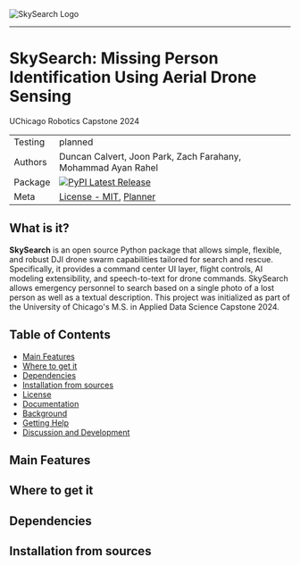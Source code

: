 <picture align="left">
  <source media="(prefers-color-scheme: dark)" srcset="SkySearch_UAV/media/images/SkySearch_Logos/SkySearchLogo5_WithText.png">
  <img alt="SkySearch Logo" src="SkySearch_UAV/media/images/SkySearch_Logos/SkySearchLogo5_WithText.png">
</picture>

-------------
# SkySearch: Missing Person Identification Using Aerial Drone Sensing
UChicago Robotics Capstone 2024

| | |
| --- | --- |
| Testing | planned |
| Authors | Duncan Calvert, Joon Park, Zach Farahany, Mohammad Ayan Rahel|
| Package | [![PyPI Latest Release](https://img.shields.io/pypi/v/pandas.svg)](https://pypi.org)|
| Meta | [License - MIT](https://github.com/DonutsDuncan/SkySearch_UAV/blob/main/LICENSE), [Planner](https://tasks.office.com/uchicagoedu.onmicrosoft.com/en-US/Home/Planner/#/plantaskboard?groupId=628cb9c8-9d50-4637-bf24-97c6dc69dcd0&planId=NsaYBJB_O0yTWmSdtJf0t2QAHnMA) |


## What is it?

**SkySearch** is an open source Python package that allows simple, flexible, and robust DJI drone swarm capabilities tailored for search and rescue. Specifically, it provides a command center UI layer, flight controls, AI modeling extensibility, and speech-to-text for drone commands. SkySearch allows emergency personnel to search based on a single photo of a lost person as well as a textual description. This project was initialized as part of the University of Chicago's M.S. in Applied Data Science Capstone 2024.

## Table of Contents

- [Main Features](#main-features)
- [Where to get it](#where-to-get-it)
- [Dependencies](#dependencies)
- [Installation from sources](#installation-from-sources)
- [License](#license)
- [Documentation](#documentation)
- [Background](#background)
- [Getting Help](#getting-help)
- [Discussion and Development](#discussion-and-development)

## Main Features

## Where to get it

## Dependencies

## Installation from sources



